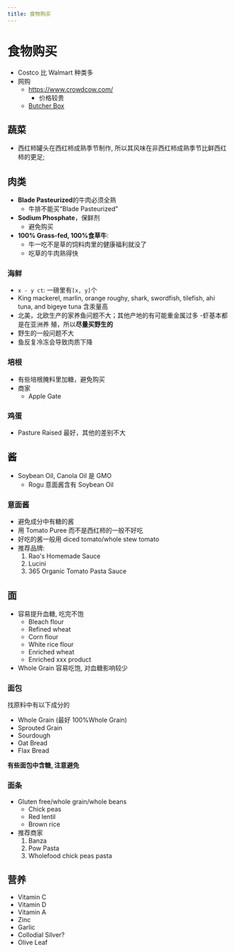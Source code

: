 ```yaml
---
title: 食物购买
---
```


# 食物购买

- Costco 比 Walmart 种类多
- 网购
  - https://www.crowdcow.com/
    - 价格较贵
  - [Butcher Box](https://www.butcherbox.com/)

## 蔬菜

- 西红柿罐头在西红柿成熟季节制作, 所以其风味在非西红柿成熟季节比鲜西红柿的更足;

## 肉类

- **Blade Pasteurized**的牛肉必须全熟
  - 牛排不能买“Blade Pasteurized”
- **Sodium Phosphate**，保鲜剂
  - 避免购买
- **100% Grass-fed, 100%食草牛**:
  - 牛一吃不是草的饲料肉里的健康福利就没了
  - 吃草的牛肉熟得快

### 海鲜

- `x - y ct`: 一磅里有`[x, y]`个
- King mackerel, marlin, orange roughy, shark, swordfish, tilefish, ahi tuna,
  and bigeye tuna 含汞量高
- 北美，北欧生产的家养鱼问题不大；其他产地的有可能重金属过多 -虾基本都是在亚洲养
  殖，所以**尽量买野生的**
- 野生的一般问题不大
- 鱼反复冷冻会导致肉质下降

### 培根

- 有些培根腌料里加糖，避免购买
- 商家
  - Apple Gate

### 鸡蛋

- Pasture Raised 最好，其他的差别不大

## 酱

- Soybean Oil, Canola Oil 是 GMO
  - Rogu 意面酱含有 Soybean Oil

### 意面酱

- 避免成分中有糖的酱
- 用 Tomato Puree 而不是西红柿的一般不好吃
- 好吃的酱一般用 diced tomato/whole stew tomato
- 推荐品牌:
  1. Rao's Homemade Sauce
  2. Lucini
  3. 365 Organic Tomato Pasta Sauce

## 面

- 容易提升血糖, 吃完不饱
  - Bleach flour
  - Refined wheat
  - Corn flour
  - White rice flour
  - Enriched wheat
  - Enriched xxx product
- Whole Grain 容易吃饱, 对血糖影响较少

### 面包

找原料中有以下成分的

- Whole Grain (最好 100%Whole Grain)
- Sprouted Grain
- Sourdough
- Oat Bread
- Flax Bread

**有些面包中含糖, 注意避免**

### 面条

- Gluten free/whole grain/whole beans
  - Chick peas
  - Red lentil
  - Brown rice
- 推荐商家
  1. Banza
  2. Pow Pasta
  3. Wholefood chick peas pasta

## 营养

- Vitamin C
- Vitamin D
- Vitamin A
- Zinc
- Garlic
- Collodial Silver?
- Olive Leaf
